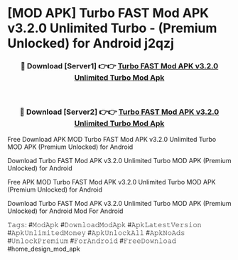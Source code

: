 # [MOD APK] Turbo FAST Mod APK v3.2.0 Unlimited Turbo - (Premium Unlocked) for Android j2qzj



<div align="center">
<h3>🔴 Download [Server1] 👉👉 <a href="https://momento.my/?title=Turbo_FAST_Mod_APK_v3.2.0_Unlimited_Turbo">Turbo FAST Mod APK v3.2.0 Unlimited Turbo Mod Apk</a></h3><br>

<h3>🔴 Download [Server2] 👉👉 <a href="https://momento.my/?title=Turbo_FAST_Mod_APK_v3.2.0_Unlimited_Turbo">Turbo FAST Mod APK v3.2.0 Unlimited Turbo Mod Apk</a></h3>
</div>



Free Download APK MOD Turbo FAST Mod APK v3.2.0 Unlimited Turbo MOD APK (Premium Unlocked) for Android

Download Turbo FAST Mod APK v3.2.0 Unlimited Turbo MOD APK (Premium Unlocked) for Android

Free APK MOD Turbo FAST Mod APK v3.2.0 Unlimited Turbo MOD APK (Premium Unlocked) for Android

Download Turbo FAST Mod APK v3.2.0 Unlimited Turbo MOD APK (Premium Unlocked) for Android Mod For Android

𝚃𝚊𝚐𝚜: #𝙼𝚘𝚍𝙰𝚙𝚔 #𝙳𝚘𝚠𝚗𝚕𝚘𝚊𝚍𝙼𝚘𝚍𝙰𝚙𝚔 #𝙰𝚙𝚔𝙻𝚊𝚝𝚎𝚜𝚝𝚅𝚎𝚛𝚜𝚒𝚘𝚗 #𝙰𝚙𝚔𝚄𝚗𝚕𝚒𝚖𝚒𝚝𝚎𝚍𝙼𝚘𝚗𝚎𝚢 #𝙰𝚙𝚔𝚄𝚗𝚕𝚘𝚌𝚔𝙰𝚕𝚕 #𝙰𝚙𝚔𝙽𝚘𝙰𝚍𝚜 #𝚄𝚗𝚕𝚘𝚌𝚔𝙿𝚛𝚎𝚖𝚒𝚞𝚖 #𝙵𝚘𝚛𝙰𝚗𝚍𝚛𝚘𝚒𝚍 #𝙵𝚛𝚎𝚎𝙳𝚘𝚠𝚗𝚕𝚘𝚊𝚍 #home_design_mod_apk
